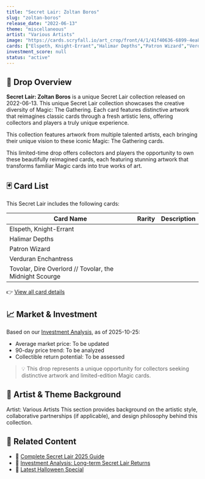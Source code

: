 ```yaml
---
title: "Secret Lair: Zoltan Boros"
slug: "zoltan-boros"
release_date: "2022-06-13"
theme: "miscellaneous"
artist: "Various Artists"
image: "https://cards.scryfall.io/art_crop/front/4/1/41f40636-6899-4ea8-adda-9b60bcde18a0.jpg?1668122883"
cards: ["Elspeth, Knight-Errant","Halimar Depths","Patron Wizard","Verduran Enchantress","Tovolar, Dire Overlord // Tovolar, the Midnight Scourge"]
investment_score: null
status: "active"
---
```


## 💠 Drop Overview
**Secret Lair: Zoltan Boros** is a unique Secret Lair collection released on 2022-06-13. This unique Secret Lair collection showcases the creative diversity of Magic: The Gathering. Each card features distinctive artwork that reimagines classic cards through a fresh artistic lens, offering collectors and players a truly unique experience.

This collection features artwork from multiple talented artists, each bringing their unique vision to these iconic Magic: The Gathering cards.

This limited-time drop offers collectors and players the opportunity to own these beautifully reimagined cards, each featuring stunning artwork that transforms familiar Magic cards into true works of art.

## 🃏 Card List
This Secret Lair includes the following cards:

| Card Name | Rarity | Description |
|-----------|---------|-------------|
| Elspeth, Knight-Errant |  |  |
| Halimar Depths |  |  |
| Patron Wizard |  |  |
| Verduran Enchantress |  |  |
| Tovolar, Dire Overlord // Tovolar, the Midnight Scourge |  |  |

👉 [View all card details](/cards?drop=zoltan-boros)

## 📈 Market & Investment
Based on our [Investment Analysis](/investment/zoltan-boros), as of 2025-10-25:
- Average market price: To be updated
- 90-day price trend: To be analyzed
- Collectible return potential: To be assessed

> 💡 This drop represents a unique opportunity for collectors seeking distinctive artwork and limited-edition Magic cards.

## 🎨 Artist & Theme Background
Artist: Various Artists
This section provides background on the artistic style, collaborative partnerships (if applicable), and design philosophy behind this collection.

## 🔗 Related Content
- 📰 [Complete Secret Lair 2025 Guide](/news/secret-lair-2025-complete-guide)
- 💼 [Investment Analysis: Long-term Secret Lair Returns](/investment)
- 🎃 [Latest Halloween Special](/drops/secret-scare-superdrop-2025)